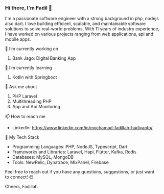 ### Hi there, I'm Fadil 👋

I'm a passionate software engineer with a strong background in php, nodejs also dart. I love building efficient, scalable, and maintainable software solutions to solve real-world problems. With 11 years of industry experience, I have worked on various projects ranging from web applications, api and mobile apps.

🔭 I’m currently working on
1. Bank Jago: Digital Banking App

🌱 I’m currently learning
1. Kotlin with Springboot

💬 Ask me about
1. PHP Laravel
2. Multithreading PHP
3. App and Api Monitoring

📫 How to reach me
- LinkedIn: https://www.linkedin.com/in/mochamad-fadillah-hadiyanto/

🚀 My Tech Stack
- Programming Languages: PHP, NodeJS, Typescript, Dart
- Frameworks and Libraries: Laravel, Hapi, Flutter, Kafka, Redis
- Databases: MySQL, MongoDB
- Tools: NewRelic, Dynatrace, MixPanel, Firebase

Feel free to reach out if you have any questions, suggestions, or just want to connect! 😊

Cheers,
Fadillah
